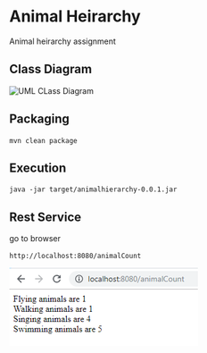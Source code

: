 # Animal Heirarchy
Animal heirarchy assignment


## Class Diagram

![ UML CLass Diagram](http://www.plantuml.com/plantuml/png/XLHDZziW53oNNy7HLftz1JtihhDRjQgKDbwfPuH9GeqXQt2ZzEE_zxs0IGHKcqCmmxoP0S6xjuvDRXuLeOH8xSIqOrpGPtMclmc5t_lEJLBlwKwTOQXgylU6zfsf8U6T0Cg97K09qS9VWNYIOqe4Q5oODzJFPX09zOSP8f4hPYrzq79aAamUvTI7pq_Q2kximdgTcPCSrDwLNRqC_V1drPkJNdcb50mgAHwz26ukfuSCwvdxiymEY5RVPiQ7XhxYK1CCX06kKbXBy8nJA1f6ABYr1ya7eT6muDUg6Vqu3dLk5ugzOuO6XwqnredfVmw63oi6bQPN0eSwfmM5BqplPxONDSKaJteUQRA27ckcfJqqi4d7OM2wfzPGe-_ki2faYs4N1K84wdrbqsHSQyOZg1ZjRzLwyx6XxSDBGxURJVVoj8stAl2BEyknHBoc-O5wYZ_F1AJaZNlp3Dl6mAje-qjSPzmeCv72MmBifv5mIC9rK55vGdsbxiF2BRD5jG8rhFYt4lB5m3xX4hSxi6cmbriHlgjBvCP7hH6_s0dcR8MbA8fZ50nryIeh07T0yA9nckXcJIAJZPK4Mqi1Zq_LgED1Qjm5Y6JxZSiB_t5ssBHyJoqqrD0WhWgnW60Zpk6uTGRperIAuJihD-5C_AQ8O0Clhv1xeVjvLFy0)


## Packaging
```
mvn clean package
```

## Execution
```
java -jar target/animalhierarchy-0.0.1.jar
```

## Rest Service
go to browser 
```
http://localhost:8080/animalCount
```
![Result Image ](https://github.com/rajanraj101/animalheirarchy/blob/master/documentation/webPageResult.PNG)
